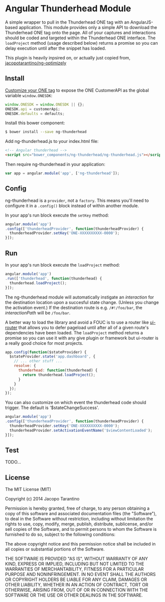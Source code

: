 # Angular Thunderhead Module

A simple wrapper to pull in the Thunderhead ONE tag with an AngularJS-based application. This module provides only a simple API to download the Thunderhead ONE tag onto the page. All of your captures and interactions should be coded and targeted within the Thunderhead ONE interface. The `loadProject` method (usage described below) returns a promise so you can delay execution until after the snippet has loaded.

This plugin is heavily inpsired on, or actually just copied from, [jacopotarantino/ng-optimizely](https://jack.ofspades.com/angular-optimizely/index.html)

## Install

[Customize your ONE tag](https://eu2.thunderhead.com/one/help/conversations/guidance/how-do-i/one_tag_customize_intro/)
 to expose the ONE CustomerAPI as the global variable `window.ONESDK`:

```javascript
window.ONESDK = window.ONESDK || {};
ONESDK.api = customerApi;
ONESDK.defaults = defaults;
```
 
Install this bower component:

```bash
$ bower install --save ng-thunderhead
```

Add ng-thunderhead.js to your index.html file:

```html
<!-- Angular thunderhead -->
<script src="bower_components/ng-thunderhead/ng-thunderhead.js"></script>
```

Then require ng-thunderhead in your application:

```javascript
var app = angular.module('app', ['ng-thunderhead']);
```

## Config

ng-thunderhead is a `provider`, not a `factory`. This means you'll need to configure it in a `.config()` block instead of within another module.

In your app's run block execute the `setKey` method:

```javascript
angular.module('app')
.config(['thunderheadProvider', function(thunderheadProvider) {
  thunderheadProvider.setKey('ONE-XXXXXXXXXX-0000');
}]);
```

## Run

In your app's run block execute the `loadProject` method:

```javascript
angular.module('app')
.run(['thunderhead', function(thunderhead) {
  thunderhead.loadProject();
}]);
```

The ng-thunderhead module will automatically instigate an _interaction_ for the destination location upon a succesful state change. (Unless you change the activation event.) If the destination route is e.g. `/#!/foo/bar`, the _interactionPath_ will be `/foo/bar`.

A better way to load the library and avoid a FOUC is to use a router like [ui-router](https://github.com/angular-ui/ui-router) that allows you to defer pageload until after all of a given route's dependencies have been loaded. The `loadProject` method returns a promise so you can use it with any give plugin or framework but ui-router is a really good choice for most projects.

```javascript
app.config(function($stateProvider) {
  $stateProvider.state('app.dashboard', {
    // ... other stuff ...
    resolve: {
      thunderhead: function(thunderhead) {
        return thunderhead.loadProject();
      }
    }
  });
});
```

You can also customize on which event the thunderhead code should trigger. The default is '$stateChangeSuccess'.

```javascript
angular.module('app')
.config(['thunderheadProvider', function(thunderheadProvider) {
  thunderheadProvider.setKey('ONE-XXXXXXXXXX-0000');
  thunderheadProvider.setActivationEventName('$viewContentLoaded');
}]);
```

## Test

TODO...

## License

The MIT License (MIT)

Copyright (c) 2014 Jacopo Tarantino

Permission is hereby granted, free of charge, to any person obtaining a copy
of this software and associated documentation files (the "Software"), to deal
in the Software without restriction, including without limitation the rights
to use, copy, modify, merge, publish, distribute, sublicense, and/or sell
copies of the Software, and to permit persons to whom the Software is
furnished to do so, subject to the following conditions:

The above copyright notice and this permission notice shall be included in
all copies or substantial portions of the Software.

THE SOFTWARE IS PROVIDED "AS IS", WITHOUT WARRANTY OF ANY KIND, EXPRESS OR
IMPLIED, INCLUDING BUT NOT LIMITED TO THE WARRANTIES OF MERCHANTABILITY,
FITNESS FOR A PARTICULAR PURPOSE AND NONINFRINGEMENT. IN NO EVENT SHALL THE
AUTHORS OR COPYRIGHT HOLDERS BE LIABLE FOR ANY CLAIM, DAMAGES OR OTHER
LIABILITY, WHETHER IN AN ACTION OF CONTRACT, TORT OR OTHERWISE, ARISING FROM,
OUT OF OR IN CONNECTION WITH THE SOFTWARE OR THE USE OR OTHER DEALINGS IN
THE SOFTWARE.

